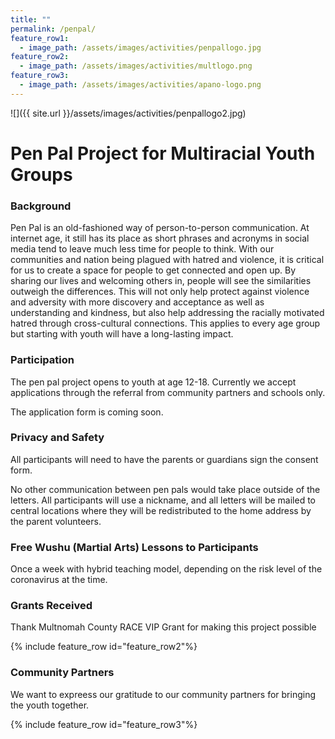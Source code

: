 ```yaml
---
title: ""
permalink: /penpal/
feature_row1:
  - image_path: /assets/images/activities/penpallogo.jpg
feature_row2:
  - image_path: /assets/images/activities/multlogo.png
feature_row3:
  - image_path: /assets/images/activities/apano-logo.png
---
```


![]({{ site.url }}/assets/images/activities/penpallogo2.jpg)

# Pen Pal Project for Multiracial Youth Groups

### Background

Pen Pal is an old-fashioned way of person-to-person communication. At internet age, it still has its place as short phrases and acronyms in social media tend to leave much less time for people to think. With our communities and nation being plagued with hatred and violence, it is critical for us to create a space for people to get connected and open up. By sharing our lives and welcoming others in, people will see the similarities outweigh the differences. This will not only help protect against violence and adversity with more discovery and acceptance as well as understanding and kindness, but also help addressing the racially motivated hatred through cross-cultural connections. This applies to every age group but starting with youth will have a long-lasting impact.

### Participation

The pen pal project opens to youth at age 12-18. Currently we accept applications through the referral from community partners and schools only.

The application form is coming soon.

### Privacy and Safety

All participants will need to have the parents or guardians sign the consent form.

No other communication between pen pals would take place outside of the letters. All participants will use a nickname, and all letters will be mailed to central locations where they will be redistributed to the home address by the parent volunteers.

### Free Wushu (Martial  Arts) Lessons to Participants

Once a week with hybrid teaching model, depending on the risk level of the coronavirus at the time.

### Grants Received

Thank Multnomah County RACE VIP Grant for making this project possible

{% include feature_row id="feature_row2"%}

### Community Partners

We want to expreess our gratitude to our community partners for bringing the youth together.

{% include feature_row id="feature_row3"%}
